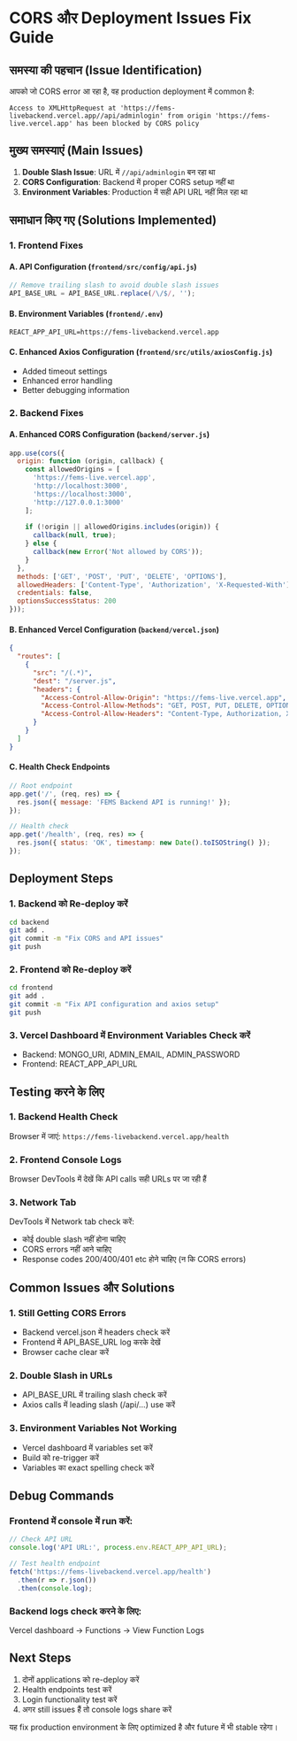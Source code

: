 # CORS और Deployment Issues Fix Guide

## समस्या की पहचान (Issue Identification)

आपको जो CORS error आ रहा है, वह production deployment में common है:

```
Access to XMLHttpRequest at 'https://fems-livebackend.vercel.app//api/adminlogin' from origin 'https://fems-live.vercel.app' has been blocked by CORS policy
```

## मुख्य समस्याएं (Main Issues)

1. **Double Slash Issue**: URL में `//api/adminlogin` बन रहा था
2. **CORS Configuration**: Backend में proper CORS setup नहीं था
3. **Environment Variables**: Production में सही API URL नहीं मिल रहा था

## समाधान किए गए (Solutions Implemented)

### 1. Frontend Fixes

#### A. API Configuration (`frontend/src/config/api.js`)
```javascript
// Remove trailing slash to avoid double slash issues
API_BASE_URL = API_BASE_URL.replace(/\/$/, '');
```

#### B. Environment Variables (`frontend/.env`)
```
REACT_APP_API_URL=https://fems-livebackend.vercel.app
```

#### C. Enhanced Axios Configuration (`frontend/src/utils/axiosConfig.js`)
- Added timeout settings
- Enhanced error handling
- Better debugging information

### 2. Backend Fixes

#### A. Enhanced CORS Configuration (`backend/server.js`)
```javascript
app.use(cors({
  origin: function (origin, callback) {
    const allowedOrigins = [
      'https://fems-live.vercel.app',
      'http://localhost:3000',
      'https://localhost:3000',
      'http://127.0.0.1:3000'
    ];
    
    if (!origin || allowedOrigins.includes(origin)) {
      callback(null, true);
    } else {
      callback(new Error('Not allowed by CORS'));
    }
  },
  methods: ['GET', 'POST', 'PUT', 'DELETE', 'OPTIONS'],
  allowedHeaders: ['Content-Type', 'Authorization', 'X-Requested-With'],
  credentials: false,
  optionsSuccessStatus: 200
}));
```

#### B. Enhanced Vercel Configuration (`backend/vercel.json`)
```json
{
  "routes": [
    {
      "src": "/(.*)",
      "dest": "/server.js",
      "headers": {
        "Access-Control-Allow-Origin": "https://fems-live.vercel.app",
        "Access-Control-Allow-Methods": "GET, POST, PUT, DELETE, OPTIONS",
        "Access-Control-Allow-Headers": "Content-Type, Authorization, X-Requested-With"
      }
    }
  ]
}
```

#### C. Health Check Endpoints
```javascript
// Root endpoint
app.get('/', (req, res) => {
  res.json({ message: 'FEMS Backend API is running!' });
});

// Health check
app.get('/health', (req, res) => {
  res.json({ status: 'OK', timestamp: new Date().toISOString() });
});
```

## Deployment Steps

### 1. Backend को Re-deploy करें
```bash
cd backend
git add .
git commit -m "Fix CORS and API issues"
git push
```

### 2. Frontend को Re-deploy करें
```bash
cd frontend  
git add .
git commit -m "Fix API configuration and axios setup"
git push
```

### 3. Vercel Dashboard में Environment Variables Check करें
- Backend: MONGO_URI, ADMIN_EMAIL, ADMIN_PASSWORD
- Frontend: REACT_APP_API_URL

## Testing करने के लिए

### 1. Backend Health Check
Browser में जाएं: `https://fems-livebackend.vercel.app/health`

### 2. Frontend Console Logs
Browser DevTools में देखें कि API calls सही URLs पर जा रही हैं

### 3. Network Tab
DevTools में Network tab check करें:
- कोई double slash नहीं होना चाहिए
- CORS errors नहीं आने चाहिए
- Response codes 200/400/401 etc होने चाहिए (न कि CORS errors)

## Common Issues और Solutions

### 1. Still Getting CORS Errors
- Backend vercel.json में headers check करें
- Frontend में API_BASE_URL log करके देखें
- Browser cache clear करें

### 2. Double Slash in URLs  
- API_BASE_URL में trailing slash check करें
- Axios calls में leading slash (/api/...) use करें

### 3. Environment Variables Not Working
- Vercel dashboard में variables set करें
- Build को re-trigger करें
- Variables का exact spelling check करें

## Debug Commands

### Frontend में console में run करें:
```javascript
// Check API URL
console.log('API URL:', process.env.REACT_APP_API_URL);

// Test health endpoint
fetch('https://fems-livebackend.vercel.app/health')
  .then(r => r.json())
  .then(console.log);
```

### Backend logs check करने के लिए:
Vercel dashboard → Functions → View Function Logs

## Next Steps

1. दोनों applications को re-deploy करें
2. Health endpoints test करें  
3. Login functionality test करें
4. अगर still issues हैं तो console logs share करें

यह fix production environment के लिए optimized है और future में भी stable रहेगा।

